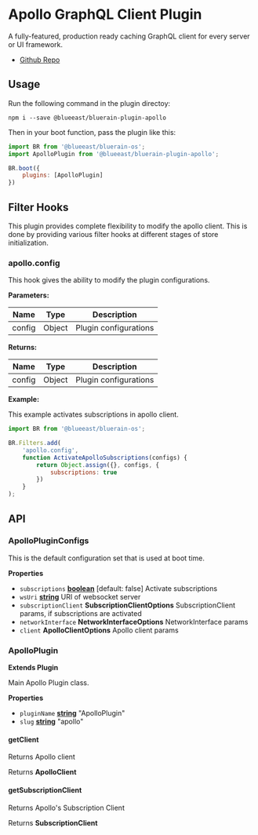 # Apollo GraphQL Client Plugin

A fully-featured, production ready caching GraphQL client for every server or UI framework. 

-   [Github Repo](http://dev.apollodata.com/react/)

## Usage

Run the following command in the plugin directoy:

```shell
npm i --save @blueeast/bluerain-plugin-apollo
```

Then in your boot function, pass the plugin like this:

```javascript
import BR from '@blueeast/bluerain-os';
import ApolloPlugin from '@blueeast/bluerain-plugin-apollo';

BR.boot({
	plugins: [ApolloPlugin]
})
```

## Filter Hooks

This plugin provides complete flexibility to modify the apollo client. This is done by providing various filter hooks at different stages of store initialization.

### apollo.config

This hook gives the ability to modify the plugin configurations.

**Parameters:**

| Name   | Type   | Description           |
| ------ | ------ | --------------------- |
| config | Object | Plugin configurations |

**Returns:**

| Name   | Type   | Description           |
| ------ | ------ | --------------------- |
| config | Object | Plugin configurations |

**Example:**

This example activates subscriptions in apollo client.

```javascript
import BR from '@blueeast/bluerain-os';

BR.Filters.add(
	'apollo.config',
	function ActivateApolloSubscriptions(configs) {
		return Object.assign({}, configs, {
			subscriptions: true
		})
	}
);
```

## API

<!-- Generated by documentation.js. Update this documentation by updating the source code. -->

### ApolloPluginConfigs

This is the default configuration set
that is used at boot time.

**Properties**

-   `subscriptions` **[boolean](https://developer.mozilla.org/en-US/docs/Web/JavaScript/Reference/Global_Objects/Boolean)** [default: false]				Activate subscriptions
-   `wsUri` **[string](https://developer.mozilla.org/en-US/docs/Web/JavaScript/Reference/Global_Objects/String)** URI of websocket server
-   `subscriptionClient` **SubscriptionClientOptions** SubscriptionClient params, if subscriptions are activated
-   `networkInterface` **NetworkInterfaceOptions** NetworkInterface params
-   `client` **ApolloClientOptions** Apollo client params

### ApolloPlugin

**Extends Plugin**

Main Apollo Plugin class.

**Properties**

-   `pluginName` **[string](https://developer.mozilla.org/en-US/docs/Web/JavaScript/Reference/Global_Objects/String)** "ApolloPlugin"
-   `slug` **[string](https://developer.mozilla.org/en-US/docs/Web/JavaScript/Reference/Global_Objects/String)** "apollo"

#### getClient

Returns Apollo client

Returns **ApolloClient** 

#### getSubscriptionClient

Returns Apollo's Subscription Client

Returns **SubscriptionClient** 
